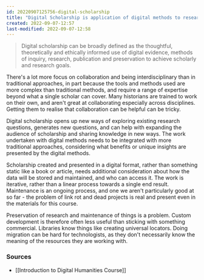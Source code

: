 ```yaml
---
id: 20220907125756-digital-scholarship
title: "Digital Scholarship is application of digital methods to research questions"
created: 2022-09-07-12:57
last-modified: 2022-09-07-12:58
---
```


> Digital scholarship can be broadly defined as the thoughtful, theoretically and ethically informed use of digital evidence, methods of inquiry, research, publication and preservation to achieve scholarly and research goals. 

There's a lot more focus on collaboration and being interdisciplinary than in traditional approaches, in part because the tools and methods used are more complex than traditional methods, and require a range of expertise beyond what a single scholar can cover. Many historians are trained to work on their own, and aren't great at collaborating especially across disciplines. Getting them to realise that collaboration can be helpful can be tricky.

Digital scholarship opens up new ways of exploring existing research questions, generates new questions, and can help with expanding the audience of scholarship and sharing knowledge in new ways. The work undertaken with digital methods needs to be integrated with more traditional approaches, considering what benefits or unique insights are presented by the digital methods. 

Scholarship created and presented in a digital format, rather than something static like a book or article, needs additional consideration about how the data will be stored and maintained, and who can access it. The work is iterative, rather than a linear process towards a single end result. Maintenance is an ongoing process, and one we aren't particularly good at so far - the problem of link rot and dead projects is real and present even in the materials for this course.

Preservation of research and maintenance of things is a problem. Custom development is therefore often less useful than sticking with something commercial. Libraries know things like creating universal locators. Doing migration can be hard for technologists, as they don't necessarily know the meaning of the resources they are working with.


### Sources

- [[Introduction to Digital Humanities Course]]

